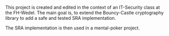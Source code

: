 This project is created and edited in the context of an IT-Security class at the FH-Wedel.
The main goal is, to extend the Bouncy-Castle cryptography library to add a safe and tested SRA implementation.

The SRA implementation is then used in a mental-poker project.
